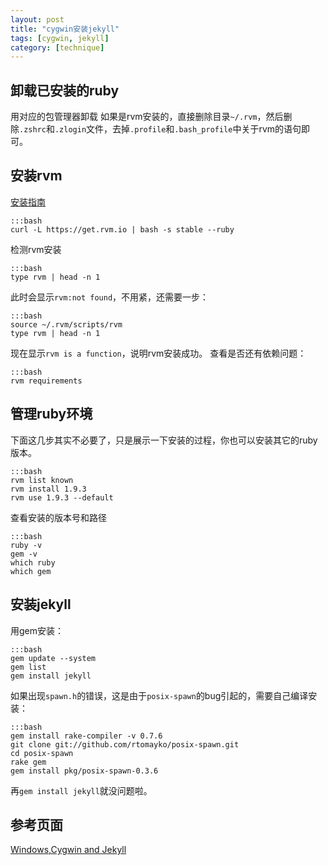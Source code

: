 ```yaml
---
layout: post
title: "cygwin安装jekyll"
tags: [cygwin, jekyll]
category: [technique]
---
```


## 卸载已安装的ruby
用对应的包管理器卸载
如果是rvm安装的，直接删除目录`~/.rvm`，然后删除`.zshrc`和`.zlogin`文件，去掉`.profile`和`.bash_profile`中关于rvm的语句即可。

## 安装rvm
[安装指南](https://rvm.io/rvm/install/)

    :::bash
    curl -L https://get.rvm.io | bash -s stable --ruby

检测rvm安装

    :::bash
    type rvm | head -n 1

此时会显示`rvm:not found`，不用紧，还需要一步：

    :::bash
    source ~/.rvm/scripts/rvm
	type rvm | head -n 1

现在显示`rvm is a function`，说明rvm安装成功。
查看是否还有依赖问题：

    :::bash
    rvm requirements

## 管理ruby环境
下面这几步其实不必要了，只是展示一下安装的过程，你也可以安装其它的ruby版本。

    :::bash
    rvm list known
    rvm install 1.9.3
    rvm use 1.9.3 --default

查看安装的版本号和路径

    :::bash
    ruby -v
    gem -v
    which ruby
    which gem

## 安装jekyll
用gem安装：

    :::bash
    gem update --system
    gem list
    gem install jekyll

如果出现`spawn.h`的错误，这是由于`posix-spawn`的bug引起的，需要自己编译安装：
	
    :::bash
    gem install rake-compiler -v 0.7.6
    git clone git://github.com/rtomayko/posix-spawn.git
    cd posix-spawn
    rake gem
    gem install pkg/posix-spawn-0.3.6

再`gem install jekyll`就没问题啦。

## 参考页面
[Windows,Cygwin and Jekyll](http://matt.scharley.me/2012/03/10/windows-cygwin-and-jekyll.html)
